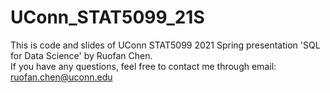 # UConn_STAT5099_21S
This is code and slides of UConn STAT5099 2021 Spring presentation 'SQL for Data Science' by Ruofan Chen.  
If you have any questions, feel free to contact me through email: ruofan.chen@uconn.edu
